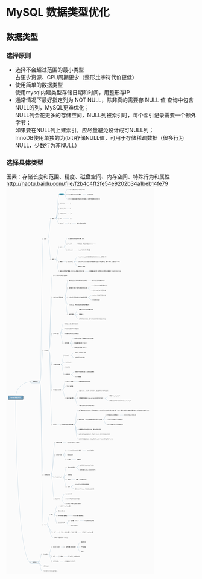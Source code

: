 # MySQL 数据类型优化
## 数据类型
### 选择原则
* 选择不会超过范围的最小类型</br>
占更少资源、CPU周期更少（整形比字符代价更低）
* 使用简单的数据类型</br>
使用mysql内建类型存储日期和时间，用整形存IP
* 通常情况下最好指定列为 NOT NULL，除非真的需要存 NULL 值
查询中包含NULL的列，MySQL更难优化；</br>
NULL列会花更多的存储空间，NULL列被索引时，每个索引记录需要一个额外字节；</br>
如果要在NULL列上建索引，应尽量避免设计成可NULL列；</br>
InnoDB使用单独的为(bit)存储NULL值，可用于存储稀疏数据（很多行为NULL，少数行为非NULL）</br>

### 选择具体类型
因素：存储长度和范围、精度、磁盘空间、内存空间、特殊行为和属性</br>
http://naotu.baidu.com/file/f2b4c4ff2fe54e9202b34a1beb14fe79</br>
![](https://github.com/dearxuany/Sharon_Technology_learning_note/blob/master/note_images/database_note_images/mysql%2B%E6%95%B0%E6%8D%AE%E7%B1%BB%E5%9E%8B.png)

